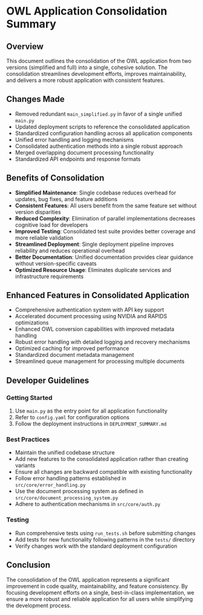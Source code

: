 # OWL Application Consolidation Summary

## Overview

This document outlines the consolidation of the OWL application from two versions (simplified and full) into a single, cohesive solution. The consolidation streamlines development efforts, improves maintainability, and delivers a more robust application with consistent features.

## Changes Made

- Removed redundant `main_simplified.py` in favor of a single unified `main.py`
- Updated deployment scripts to reference the consolidated application
- Standardized configuration handling across all application components
- Unified error handling and logging mechanisms
- Consolidated authentication methods into a single robust approach
- Merged overlapping document processing functionality
- Standardized API endpoints and response formats

## Benefits of Consolidation

- **Simplified Maintenance**: Single codebase reduces overhead for updates, bug fixes, and feature additions
- **Consistent Features**: All users benefit from the same feature set without version disparities
- **Reduced Complexity**: Elimination of parallel implementations decreases cognitive load for developers
- **Improved Testing**: Consolidated test suite provides better coverage and more reliable validation
- **Streamlined Deployment**: Single deployment pipeline improves reliability and reduces operational overhead
- **Better Documentation**: Unified documentation provides clear guidance without version-specific caveats
- **Optimized Resource Usage**: Eliminates duplicate services and infrastructure requirements

## Enhanced Features in Consolidated Application

- Comprehensive authentication system with API key support
- Accelerated document processing using NVIDIA and RAPIDS optimizations
- Enhanced OWL conversion capabilities with improved metadata handling
- Robust error handling with detailed logging and recovery mechanisms
- Optimized caching for improved performance
- Standardized document metadata management
- Streamlined queue management for processing multiple documents

## Developer Guidelines

### Getting Started

1. Use `main.py` as the entry point for all application functionality
2. Refer to `config.yaml` for configuration options
3. Follow the deployment instructions in `DEPLOYMENT_SUMMARY.md`

### Best Practices

- Maintain the unified codebase structure
- Add new features to the consolidated application rather than creating variants
- Ensure all changes are backward compatible with existing functionality
- Follow error handling patterns established in `src/core/error_handling.py`
- Use the document processing system as defined in `src/core/document_processing_system.py`
- Adhere to authentication mechanisms in `src/core/auth.py`

### Testing

- Run comprehensive tests using `run_tests.sh` before submitting changes
- Add tests for new functionality following patterns in the `tests/` directory
- Verify changes work with the standard deployment configuration

## Conclusion

The consolidation of the OWL application represents a significant improvement in code quality, maintainability, and feature consistency. By focusing development efforts on a single, best-in-class implementation, we ensure a more robust and reliable application for all users while simplifying the development process.